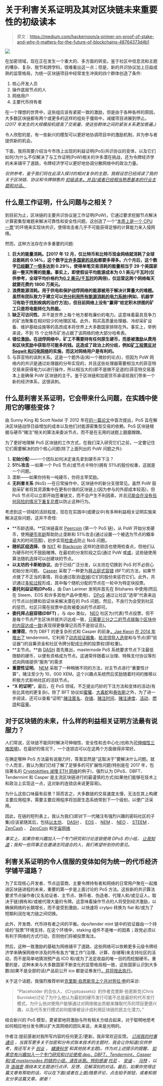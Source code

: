 # 关于利害关系证明及其对区块链未来重要性的初级读本

> 原文：<https://medium.com/hackernoon/a-primer-on-proof-of-stake-and-why-it-matters-for-the-future-of-blockchains-48764373d4b1>

![](img/6c368fe607b30b0ef7c750365d290f83.png)

在加密领域，现在正在发生一个重大的、多方面的转变。鉴于社区中信息流和主题的嘈杂、复杂、脱节和跨学科，很难看出这一点；但是，新的共识协议加上日益成熟的监管格局，为统一区块链项目中经常发生冲突的四个群体创造了条件:

1.  核心开发人员
2.  操作底层节点的人
3.  网络用户
4.  主要代币持有者

在一个理想的世界中，这些组应该有紧密一致的激励，但是由于各种各样的原因，大多数区块链都有两个或更多的这样的组处于僵局中，减缓项目进展到停止。*(2017 年发生的大规模投机提高了交易量，使这些群体之间的紧张关系更加普遍。)*

令人欣慰的是，有一些新兴的模型可以更好地协调项目中的激励机制，并为参与者提供新的机会。

下面，我将简要介绍当今市场上出现的利益证明(PoS)共识协议的变体，以及它们如何/为什么不仅解决了与工作证明(PoW)相关的许多潜在挑战，还为令牌经济学的未来铺平了道路，令牌经济学可以更好地协调分散网络中的政治力量。

*仅供参考，鉴于我们将在此深入探讨的相对复杂的主题，我假设您已经阅读了我的关于区块链、协议和令牌销售的* [*初级读本，并且/或者已经相当熟悉基本的行业主题和对话。*](https://hackernoon.com/a-primer-on-blockchains-protocols-and-token-sales-9ebe117b5759)

## 什么是工作证明，什么问题与之相关？

到目前为止，区块链的主要共识协议是工作证明(PoW)，它通过要求挖掘节点解决计算密集型难题来解决可靠性和安全性问题。这创造了一个“[本质上是一个 CPU 一票](https://bitcoin.org/bitcoin.pdf)”的环境来实现块共识，使得攻击者几乎不可能获得足够的计算能力来入侵网络。

然而，这种方法存在许多重要的问题:

1.  **巨大的能量消耗。【2017 年 12 月，仅比特币和比特币现金网络就消耗了全球总能耗的 0.14%，这个数字[比许多国家的总和](https://cointelegraph.com/news/bitcoin-mining-uses-more-power-than-most-african-countries)都要多得多。六个月后，这个数字[已经翻了一倍多](https://digiconomist.net/bitcoin-energy-consumption)达到 0.29%，使得单笔交易消耗的能量相当于 29 个美国家庭一整天所需的能量。事实上，即使假设平均能源成本为 0.1 美元/千瓦时(仅供参考，全球平均价格约为[0.2 美元/千瓦时](https://www.ovoenergy.com/guides/energy-guides/average-electricity-prices-kwh.html)的两倍)，仅运营这两个网络每天就要花费约 1800 万美元。**
2.  **浪费能源消耗。用于供电和保护战俘网络的能源被用于解决计算量大的难题。虽然有团队致力于建立可以[充分利用所有能源消耗的电力系统](https://twitter.com/jarredsumner/status/968653474039611392)(例如，机器学习有助于找到疾病的治疗方法)，但目前网络上没有“赢得”给定积木拼图的矿工只是将电能转化为热能。**
3.  **缺乏可访问性**。并不是世界上每个地方都有廉价的电力。这意味着最具竞争力的矿池聚集在相对较少的地理区域。此外，购买高质量处理器、冷却采矿设备、维护基础设施等的高昂成本将世界上大多数国家排除在外。事实上，举例来说，不到 15 个比特币矿池占据了该网络的绝大部分哈希表。
4.  **错位激励。在战俘网络中，矿工不需要持有任何原生硬币，而是被激励从费用和区块奖励中获取尽可能多的钱。这造成了政治上的分歧，例如[矿工投票反对 Segwit 和闪电网络](https://hackernoon.com/the-great-bitcoin-scaling-debate-a-timeline-6108081dbada)的实施，而这对网络用户是有利的。**
5.  与菲亚特的讽刺关系。这是一个题外话(和一个微妙的论点)，但因为 PoW 网络内的共识是通过处理器的分布实现的，并且这些处理器需要相当大的菲亚特交易来获得电力以进行操作，所以相当大的(即不是微不足道的)菲亚特交易基本上是确保 PoW 区块链的主干。鉴于区块链和加密货币承诺给我们带来一个新的经济体系，这很讽刺。

## 什么是利害关系证明，它会带来什么问题，在实践中使用它的哪些变体？

由 Sunny King 和 Scott Nadal 于 2012 年在[的一篇论文](https://peercoin.net/assets/paper/peercoin-paper.pdf)中首次提出，PoS 旨在解决区块链战俘日益增加的成本以及他们对能源密集型交易的依赖。PoS 区块链根据与硬币“赌注”相关的算法来委派节点，而不是在无用的谜题上磨磨蹭蹭。

为了更好地理解 PoS 区块链的工作方式，在我们深入研究它们之前，一定要记住它们需要解决的四个核心问题(除了上面列出的 PoW 问题之外):

1.  **初始分配**——一个团队如何决定谁先拿到硬币并下注？
2.  **51%攻击** —如果一个 PoS 节点(或节点卡特尔)拥有 51%的股份权重，这就是一个问题。
3.  垄断——如果你持有一吨硬币，你将主宰奖励。
4.  **无利害关系** (NoS) —在日常操作中，区块链中的新分支很常见。虽然 PoW 鼓励采矿者将其资源集中在更有价值的区块链上(因为参与的外部成本较高)，但 PoS 节点可以立即开始签署链叉，而不会产生不利因素，并且[可能会在没有任何风险的情况下重复花费](https://ethereum.stackexchange.com/questions/2402/what-exactly-is-the-nothing-at-stake-problem)以防止这种行为。

考虑到这一领域的活跃程度，现在在实践中(或建议中)有多种利益相关证明实施来解决这些问题，这并不奇怪:

*   **币龄选择。**区块链喜欢 [Peercoin](https://peercoin.net) (第一个 PoS 链)，从 PoW 开始分发硬币，使用[硬币年龄](https://en.wikipedia.org/wiki/Proof-of-stake#Coin_age-based_selection)帮助防止垄断和 51%攻击(通过设置一个被选为节点的概率最大的时间范围)，初步实现[检查点](http://bytemaster.github.io/article/2015/01/08/Nothing-at-Stake-Nothing-to-Fear/)防止 NoS 问题。
*   **随机区组选择**。像 [NXT](https://nxt.org/) 和 [Blackcoin](http://blackcoin.co/) 这样的连锁店也使用检查点，但他们认为硬币时代不鼓励赌博。在最初的分发阶段之后(通过 PoW 或[或](https://en.wikipedia.org/wiki/Nxt#History)，这些链使用算法随机选择可以创建块的节点。
*   **以太坊的卡斯帕协议**。由于已经广泛分发，以太坊在切换到 PoS 时不必担心初始分发问题。 [Casper](https://github.com/ethereum/casper) 采取了一种更为[拜占庭式容错](https://en.wikipedia.org/wiki/Byzantine_fault_tolerance) (BFT)的方法，如果节点做了不正当的事情，将会通过取消([砍掉](/@VitalikButerin/minimal-slashing-conditions-20f0b500fc6c))它们的股份来惩罚它们。此外，共识通过[多轮过程](https://github.com/ethereum/wiki/wiki/Proof-of-Stake-FAQ#what-is-proof-of-stake)形成，其中每个随机分配的节点在一轮中为特定块投票。
*   **委托利益证明(DPoS)** 。由 Dan Larimer 发明并首先在 Bitshares 中使用(然后在 Steem、EOS 和许多其他产品中使用)， [DPoS](https://hackernoon.com/explain-delegated-proof-of-stake-like-im-5-888b2a74897d) 通过让社区“选举”代表来运行节点以创建和验证块来解决潜在的 PoS 问题。然后，不良行为会受到社区的惩罚，社区只需在投票中击败被委派的节点即可。
*   **委托拜占庭容错(DBFT)** 。与 dpo 类似， [NEO](https://neo.org/) 社区为(代表)节点投票，但不是每个节点产生区块并就共识达成一致，[只需要三分之二的节点就每个区块中的内容达成一致](https://themerkle.com/what-is-delegated-byzantine-fault-tolerance/)(表现得更像簿记员而不是验证员)。
*   **嫩薄荷**。作为 DBFT 的更复杂形式和 Casper 的前身[，Jae Kwon](https://blog.cosmos.network/consensus-compare-casper-vs-tendermint-6df154ad56ae) [在 2014 年推出了](https://tendermint.com/static/docs/tendermint.pdf) tendermint，它利用了[动态验证器集](https://github.com/bigchaindb/bigchaindb/issues/1989)、[轮流领导人选举](https://atrium.lib.uoguelph.ca/xmlui/bitstream/handle/10214/9769/Buchman_Ethan_201606_MAsc.pdf)和与节点(即“验证器”)的自筹资金和社区令牌分配成比例的投票权(即权重)。
*   **主节点。**由 [DASH](https://www.dash.org/) 首先推出，masternode PoS 系统要求节点下注最低限额的硬币，以便有资格成为节点。这通常伴随着以治理、特殊支付协议等形式向网络提供“服务”的需求
*   **重要性证明**。 [NEM](https://nem.io/) 采取了一种稍微不同的方法，对主节点进行“重要性计算”，赌注至少为 10，000 XEM。这个兴趣点系统然后奖励随着时间的推移以积极方式影响社区的活跃节点。
*   **“X 的证明”**。最后，在 PoS 领域，不乏提出巧妙的下注方法和变体的活动(有些比其他的更复杂)。除了 BFT 协议如[蜜獾](https://eprint.iacr.org/2016/199.pdf)、[大毒蛇](https://eprint.iacr.org/2016/889.pdf)和[泰佐斯](http://doc.tzalpha.net/whitedoc/proof_of_stake.html)之外，为了进一步阅读，还可以查看“证明”:[赌注匿名](https://www.newsbtc.com/2018/05/08/pivx-becomes-worlds-first-anonymous-proof-stake-cryptocurrency/)、[存储](https://storj.io/storj.pdf)、[赌注时间](http://www.vericoin.info/downloads/VeriCoinPoSTWhitePaper10May2015.pdf)、[赌注速度](https://www.reddcoin.com/papers/PoSV.pdf)、[活动](https://eprint.iacr.org/2014/452.pdf)、[燃烧](https://en.bitcoin.it/wiki/Proof_of_burn)和[容量](https://www.burst-team.us/)。

## 对于区块链的未来，什么样的利益相关证明方法最有说服力？

人们常说，区块链不能同时解决可伸缩性、安全性和去中心化(也称为[可伸缩性三难困境](https://github.com/ethereum/wiki/wiki/Sharding-FAQ#this-sounds-like-theres-some-kind-of-scalability-trilemma-at-play-what-is-this-trilemma-and-can-we-break-through-it))。在最好的情况下，一个连锁店可以在这两个方面做得非常好。

在确定哪种 PoS 方法最有说服力时，答案显然是“这取决于”要解决什么问题。就个人而言，我认为我们已经了解了足够多的可扩展性问题(特别是在 2017 年，包括著名的 [Cryptokitties 减慢 ETH 网络](http://www.bbc.com/news/technology-42237162)的例子)，强烈认为 DPoS、DBFT、Tendermint 和 Casper 是主流区块链进行的最谨慎的方式(如果他们能够在技术上和政治上实现这一点，这对新的连锁店来说更容易)。

为什么这些口味最有前景？简而言之，大多数链的交易速度太慢，无法在其上构建主要应用程序，需要主要应用程序将加密生态系统带到下一个级别，以便广泛采用。

因此，在链的短列表上，我认为我们(即对下一代赌注有强烈兴趣的密码社区的子集)应该紧随其后，包括[以太坊](https://www.ethereum.org/)、 [DASH](https://www.dash.org/) 、 [EOS](https://eos.io/) 、 [NEM](https://nem.io) 、 [NEO](https://neo.org) 、 [STEEM](https://steem.io/) 、 [ZenCash](https://zencash.com/) 、 [ZeroCoin](http://zerocoin.org/) 和[宇宙网络](https://cosmos.network/)

*事实上，如果你有兴趣加入一个专门研究和讨论连锁使用 DPoS 的小组，* [*让我知道*](https://docs.google.com/forms/d/e/1FAIpQLSfCKoozGnO_A_RXwlYGCCnmpk_xg4zz0AMlppoDa8AP25jAzQ/viewform?usp=sf_link)*；我和一些同事正在邀请志同道合的人，我们希望听到你的意见。*

## 利害关系证明的令人信服的变体如何为统一的代币经济学铺平道路？

为了实现核心开发者、节点运营商、主要令牌持有者和网络的日常用户聚在一起推进区块链进程的未来，重要的第一步是上面讨论的 PoS 方法。这些新的共识算法要求节点操作者(又名验证者、主节点、铸币者、伪造者、代理人和/或见证人，取决于链)拥有和/或被代理大量的令牌。这意味着操作节点的人将受到经济激励，以确保网络的长期增长，而不是受到激励，以快速将 crytpo 转换为 fiat 和/或为了短期利润在电力链之间切换。

此外，开发商、代币持有者之间的平衡。dpo/tender mint 链中的验证器由一个持续的“投票”环境支持，在这个环境中，staking 组件不是唯一的因素；政党必须以有利于网络的方式行动，否则他们将被投票淘汰。

然后，这种一致激励的基础为网络铺平了道路，这些网络可以依赖更多元级令牌经济学来确保网络中涉及的所有各方“做工作”(治理、计算、存储等)来支持社区的活动，而不是简单地猜测预产品 ICO 和/或为了法定收益的唯一目的而挖掘硬币。重要的是，这种未来与大多数国家不断变化的监管格局相一致，这些国家认识到大多数(如果不是全部的话)产品前公开 ico 都是证券发行[，并将按此执行](https://www.sec.gov/news/public-statement/statement-clayton-2017-12-11)。

关于这个话题，我强烈推荐听听[克里斯·伯恩斯克上个月对劳拉·申](https://unconfirmed.libsyn.com/chris-burniske-of-placeholder-on-the-downsides-of-icos)的采访:

> “Placeholder 的合伙人、《Cryptoassets》的作者克里斯·伯恩斯克(Chris Burniske)讨论了为什么他认为最初的硬币发行可能不总是最好的代币发行模式，为什么他对使用户能够通过对网络做出贡献来赚取代币的项目更感兴趣，以及代币发行模式如何能够被设计成利用区块链的民主化潜力。”

结合新兴的 PoS 模型，更紧密地将激励与所有相关方结合起来，对于聪明地思考如何相应地分发令牌以扩大其网络的团队来说，未来是光明的。

作者注:提前感谢对我所写内容的任何更正/更新。我非常欢迎反馈。 [*订阅我的时事通讯*](http://wclittle.us5.list-manage.com/subscribe?u=e0dcd463a855cae724998d8f5&id=030549b371) *，当我写更多关于加密和分布式账本技术的主题时，我会让你知道(仅供参考，我还写关于* [*创业*](https://www.startuprocket.com/articles/how-to-create-grow-and-fund-a-tech-startup-an-operational-framework) *，* [*健康科学*](https://ketoschool.com/) *和其他技术主题)。作为对上述提示的提醒，* [*如果您有兴趣加入一个专门研究和讨论使用 dpo、DBFT、Tendermint、Casper 和/或 masternodes 的链的小组，请告诉我。特别感谢*](https://docs.google.com/forms/d/e/1FAIpQLSfCKoozGnO_A_RXwlYGCCnmpk_xg4zz0AMlppoDa8AP25jAzQ/viewform?usp=sf_link) [*托尼*](https://www.linkedin.com/in/tony-little-nd/) *、* [*安迪*](https://www.linkedin.com/in/andrewcronk/) *、* [*马特*](https://www.linkedin.com/in/matt-harrop-141b2/) *，以及* [*洛瑞恩*](https://www.linkedin.com/in/loriengabel/) *围绕本文主题进行点评、反馈、见解深刻的对话。最后，如果你觉得这篇文章有帮助的话，可以在下面(或者在上面)随意评论，点击拍手按钮，或者和朋友分享这篇文章。谢谢！*